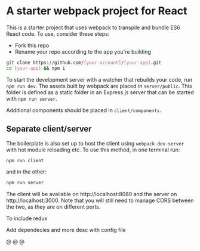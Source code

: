 # A starter webpack project for React

This is a starter project that uses webpack to transpile and bundle ES6 React code. To use, consider these steps:

- Fork this repo
- Rename your repo according to the app you're building

```sh
git clone https://github.com/[your-account]/[your-app].git
cd [your-app] && npm i
```

To start the development server with a watcher that rebuilds your code, run `npm run dev`. The assets built by webpack are placed in `server/public`. This folder is defined as a static folder in an Express.js server that can be started with `npm run server`.

Additional components should be placed in `client/components`.

## Separate client/server

The boilerplate is also set up to host the client using `webpack-dev-server` with hot module reloading etc. To use this method, in one terminal run:

```sh
npm run client
```

and in the other:

```sh
npm run server
```

The client will be available on http://localhost:8080 and the server on http://localhost:3000. Note that you will still need to manage CORS between the two, as they are on different ports.

To include redux

Add dependecies and more desc with config file

@
@
@
